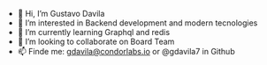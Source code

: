 - 👋 Hi, I’m Gustavo Davila
- 👀 I’m interested in Backend development and modern tecnologies 
- 🌱 I’m currently learning Graphql and redis
- 💞️ I’m looking to collaborate on Board Team
- 📫 Finde me: gdavila@condorlabs.io or @gdavila7 in Github

<!---
gdavila7/gdavila7 is a ✨ special ✨ repository because its `README.md` (this file) appears on your GitHub profile.
You can click the Preview link to take a look at your changes.
--->
